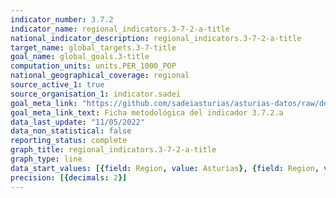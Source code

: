 ```yaml
---
indicator_number: 3.7.2
indicator_name: regional_indicators.3-7-2-a-title
national_indicator_description: regional_indicators.3-7-2-a-title
target_name: global_targets.3-7-title
goal_name: global_goals.3-title
computation_units: units.PER_1000_POP
national_geographical_coverage: regional
source_active_1: true
source_organisation_1: indicator.sadei
goal_meta_link: "https://github.com/sadeiasturias/asturias-datos/raw/develop/descargas/metodologia/3.7.2.a.pdf"
goal_meta_link_text: Ficha metodológica del indicador 3.7.2.a
data_last_update: "11/05/2022"
data_non_statistical: false
reporting_status: complete
graph_title: regional_indicators.3-7-2-a-title
graph_type: line
data_start_values: [{field: Region, value: Asturias}, {field: Region, value: España}]
precision: [{decimals: 2}]
---
```

